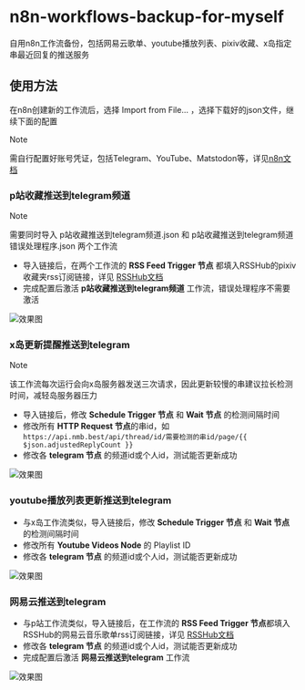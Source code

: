 # n8n-workflows-backup-for-myself

 自用n8n工作流备份，包括网易云歌单、youtube播放列表、pixiv收藏、x岛指定串最近回复的推送服务
 
## 使用方法
在n8n创建新的工作流后，选择 Import from File... ，选择下载好的json文件，继续下面的配置
> [!NOTE]
> 需自行配置好账号凭证，包括Telegram、YouTube、Matstodon等，详见[n8n文档](https://docs.n8n.io/integrations/builtin/credentials/ "n8n文档")

### p站收藏推送到telegram频道
> [!NOTE]
> 需要同时导入 p站收藏推送到telegram频道.json 和 p站收藏推送到telegram频道 错误处理程序.json 两个工作流

- 导入链接后，在两个工作流的 **RSS Feed Trigger 节点** 都填入RSSHub的pixiv收藏夹rss订阅链接，详见 [RSSHub文档](https://docs.rsshub.app/routes/social-media#user-bookmark "RSSHub文档")
- 完成配置后激活 **p站收藏推送到telegram频道** 工作流，错误处理程序不需要激活

![效果图](https://github.com/user-attachments/assets/07612ad4-d838-4e26-b46d-f19b28ebc19e)

### x岛更新提醒推送到telegram
> [!NOTE]
> 该工作流每次运行会向x岛服务器发送三次请求，因此更新较慢的串建议拉长检测时间，减轻岛服务器压力

- 导入链接后，修改 **Schedule Trigger 节点** 和 **Wait 节点** 的检测间隔时间
- 修改所有 **HTTP Request 节点**的串id，如`https://api.nmb.best/api/thread/id/需要检测的串id/page/{{ $json.adjustedReplyCount }}`
- 修改各 **telegram 节点** 的频道id或个人id，测试能否更新成功

![效果图](https://github.com/user-attachments/assets/6a500282-0839-4d75-91d2-f62bbff03899)

### youtube播放列表更新推送到telegram

- 与x岛工作流类似，导入链接后，修改 **Schedule Trigger 节点** 和 **Wait 节点** 的检测间隔时间
- 修改所有 **Youtube Videos Node** 的 Playlist ID
- 修改各 **telegram 节点** 的频道id或个人id，测试能否更新成功

![效果图](https://github.com/user-attachments/assets/38a24b94-7a4f-4341-b8be-ef097651b5d3)

### 网易云推送到telegram

- 与p站工作流类似，导入链接后，在工作流的 **RSS Feed Trigger 节点**都填入RSSHub的网易云音乐歌单rss订阅链接，详见 [RSSHub文档](https://docs.rsshub.app/routes/multimedia#%E7%94%A8%E6%88%B7%E6%AD%8C%E5%8D%95 "RSSHub文档")
- 修改各 **telegram 节点** 的频道id或个人id，测试能否更新成功
- 完成配置后激活 **网易云推送到telegram** 工作流

![效果图](https://github.com/user-attachments/assets/e48c4a74-d6eb-40fc-a9dd-89c3ce5cc55d)

